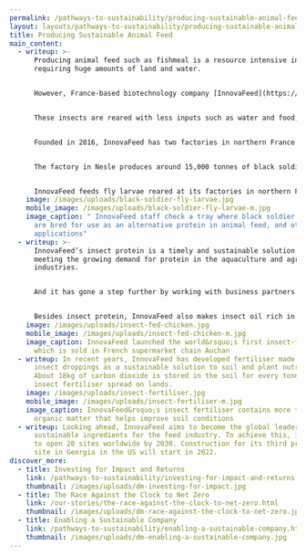 ```yaml
---
permalink: /pathways-to-sustainability/producing-sustainable-animal-feed.html
layout: layouts/pathways-to-sustainability/producing-sustainable-animal-feed.njk
title: Producing Sustainable Animal Feed
main_content:
  - writeup: >-
      Producing animal feed such as fishmeal is a resource intensive industry
      requiring huge amounts of land and water.


      However, France-based biotechnology company [InnovaFeed](https://innovafeed.com/) believes it can reduce the carbon footprint of the industry with its sustainably produced animal feed made from black soldier flies.


      These insects are reared with less inputs such as water and food, compared to the production of other types of animal feed such as fishmeal and copra oil, which is made from coconuts.


      Founded in 2016, InnovaFeed has two factories in northern France. One is located in Gouzeaucourt and the other in Nesle, which is the world’s largest insect production site.


      The factory in Nesle produces around 15,000 tonnes of black soldier fly protein. The flies are reared in vertical farms, which saves space while increasing production capacity. The farms are kept heated with 100% renewable energy from a biomass power plant.


      InnovaFeed feeds fly larvae reared at its factories in northern France with local agricultural co-products recycled from starch factories, namely wheat bran and grain-based stillage, which is the residue produced when alcohol is manufactured from grain. By using renewable energy and recycled materials at its vertical farms, the company estimates that the process of rearing black soldier flies emits 50% to 80% less carbon dioxide compared to the production of alternative animal feed.
    image: /images/uploads/black-soldier-fly-larvae.jpg
    mobile_image: /images/uploads/black-soldier-fly-larvae-m.jpg
    image_caption: " InnovaFeed staff check a tray where black soldier fly larvae
      are bred for use as an alternative protein in animal feed, and other
      applications"
  - writeup: >-
      InnovaFeed’s insect protein is a timely and sustainable solution to
      meeting the growing demand for protein in the aquaculture and agriculture
      industries.


      And it has gone a step further by working with business partners to transform the aquaculture industry with a more sustainable value chain.


      Besides insect protein, InnovaFeed also makes insect oil rich in lauric acid, known to improve gut health in livestock and poultry. In 2020, InnovaFeed worked with animal feed formulator and farmer [Nealia](https://www.nealia.fr/) to launch the world’s first insect-fed chicken value chain. The chickens, fed with InnovaFeed’s insect oil, were observed to be healthier than those fed with soybean oil, which is commonly used in poultry farming.
    image: /images/uploads/insect-fed-chicken.jpg
    mobile_image: /images/uploads/insect-fed-chicken-m.jpg
    image_caption: InnovaFeed launched the world&rsquo;s first insect-fed chicken
      which is sold in French supermarket chain Auchan
  - writeup: In recent years, InnovaFeed has developed fertiliser made entirely of
      insect droppings as a sustainable solution to soil and plant nutrition.
      About 18kg of carbon dioxide is stored in the soil for every tonne of
      insect fertiliser spread on lands.
    image: /images/uploads/insect-fertiliser.jpg
    mobile_image: /images/uploads/insect-fertiliser-m.jpg
    image_caption: InnovaFeed&rsquo;s insect fertiliser contains more than 75%
      organic matter that helps improve soil conditions
  - writeup: Looking ahead, InnovaFeed aims to become the global leader of
      sustainable ingredients for the feed industry. To achieve this, it plans
      to open 20 sites worldwide by 2030. Construction for its third production
      site in Georgia in the US will start in 2022.
discover_more:
  - title: Investing for Impact and Returns
    link: /pathways-to-sustainability/investing-for-impact-and-returns.html
    thumbnail: /images/uploads/dm-investing-for-impact.jpg
  - title: The Race Against the Clock to Net Zero
    link: /our-stories/the-race-against-the-clock-to-net-zero.html
    thumbnail: /images/uploads/dm-race-against-the-clock-to-net-zero.jpg
  - title: Enabling a Sustainable Company
    link: /pathways-to-sustainability/enabling-a-sustainable-company.html
    thumbnail: /images/uploads/dm-enabling-a-sustainable-company.jpg
---
```

